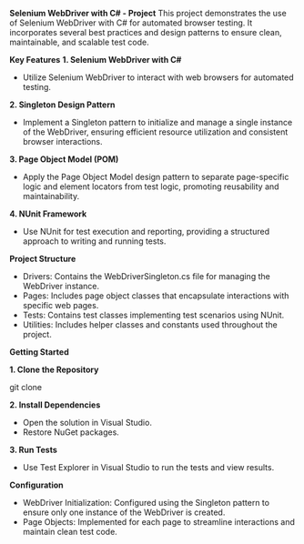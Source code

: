 ******Selenium WebDriver with C# - Project******
This project demonstrates the use of Selenium WebDriver with C# for automated browser testing. It incorporates several best practices and design patterns to ensure clean, maintainable, and scalable test code.

****Key Features****
**1. Selenium WebDriver with C#**

- Utilize Selenium WebDriver to interact with web browsers for automated testing.

**2. Singleton Design Pattern**

- Implement a Singleton pattern to initialize and manage a single instance of the WebDriver, ensuring efficient resource utilization and consistent browser interactions.
  
**3. Page Object Model (POM)**

- Apply the Page Object Model design pattern to separate page-specific logic and element locators from test logic, promoting reusability and maintainability.

**4. NUnit Framework**

- Use NUnit for test execution and reporting, providing a structured approach to writing and running tests.
  
**Project Structure**
- Drivers: Contains the WebDriverSingleton.cs file for managing the WebDriver instance.
- Pages: Includes page object classes that encapsulate interactions with specific web pages.
- Tests: Contains test classes implementing test scenarios using NUnit.
- Utilities: Includes helper classes and constants used throughout the project.

**Getting Started**

**1. Clone the Repository**

git clone <repository-url>

**2. Install Dependencies**

- Open the solution in Visual Studio.
- Restore NuGet packages.

**3. Run Tests**

- Use Test Explorer in Visual Studio to run the tests and view results.
  
**Configuration**
- WebDriver Initialization: Configured using the Singleton pattern to ensure only one instance of the WebDriver is created.
- Page Objects: Implemented for each page to streamline interactions and maintain clean test code.
